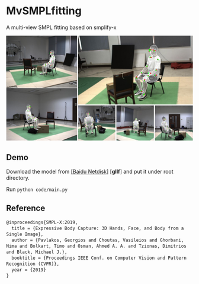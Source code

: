 # MvSMPLfitting
A multi-view SMPL fitting based on smplify-x

![figure](/images/teaser.jpg)

## Demo
Download the model from [\[Baidu Netdisk\]](https://pan.baidu.com/s/1e9BFVPP9hK0Ps9174h0WuA) \[**gllf**\] and put it under root directory.

Run ```python code/main.py```


## Reference
```
@inproceedings{SMPL-X:2019,
  title = {Expressive Body Capture: 3D Hands, Face, and Body from a Single Image},
  author = {Pavlakos, Georgios and Choutas, Vasileios and Ghorbani, Nima and Bolkart, Timo and Osman, Ahmed A. A. and Tzionas, Dimitrios and Black, Michael J.},
  booktitle = {Proceedings IEEE Conf. on Computer Vision and Pattern Recognition (CVPR)},
  year = {2019}
}
```
